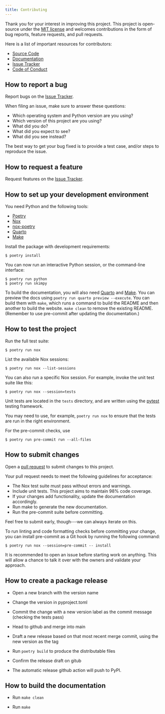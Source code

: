 ```yaml
---
title: Contributing
---
```


Thank you for your interest in improving this project. This project is
open-source under the [MIT license](https://opensource.org/licenses/MIT)
and welcomes contributions in the form of bug reports, feature requests,
and pull requests.

Here is a list of important resources for contributors:

- [Source Code](https://github.com/aeturrell/skimpy)
- [Documentation](https://skimpy.readthedocs.io/)
- [Issue Tracker](https://github.com/aeturrell/skimpy/issues)
- [Code of Conduct](code_of_conduct.html)

## How to report a bug

Report bugs on the [Issue
Tracker](https://github.com/aeturrell/skimpy/issues).

When filing an issue, make sure to answer these questions:

- Which operating system and Python version are you using?
- Which version of this project are you using?
- What did you do?
- What did you expect to see?
- What did you see instead?

The best way to get your bug fixed is to provide a test case, and/or
steps to reproduce the issue.

## How to request a feature

Request features on the [Issue
Tracker](https://github.com/aeturrell/skimpy/issues).

## How to set up your development environment

You need Python and the following tools:

- [Poetry](https://python-poetry.org/)
- [Nox](https://nox.thea.codes/)
- [nox-poetry](https://nox-poetry.readthedocs.io/)
- [Quarto](https://quarto.org/)
- [Make](https://www.gnu.org/software/make/)

Install the package with development requirements:

```{.console}
$ poetry install
```

You can now run an interactive Python session, or the command-line
interface:

```{.console}
$ poetry run python
$ poetry run skimpy
```

To build the documentation, you will also need [Quarto](https://quarto.org/) and [Make](https://www.gnu.org/software/make/). You can preview the docs using `poetry run quarto preview --execute`. You can build them with `make`, which runs a command to build the README and then another to build the website. `make clean` to remove the existing README. (Remember to use pre-commit after updating the documentation.)

## How to test the project

Run the full test suite:

```{.console}
$ poetry run nox
```

List the available Nox sessions:

```{.console}
$ poetry run nox --list-sessions
```

You can also run a specific Nox session. For example, invoke the unit
test suite like this:

```{.console}
$ poetry run nox --session=tests
```

Unit tests are located in the `tests` directory, and are written using
the [pytest](https://pytest.readthedocs.io/) testing framework.

You may need to use, for example, `poetry run nox` to ensure that the
tests are run in the right environment.

For the pre-commit checks, use

```{.console}
$ poetry run pre-commit run --all-files
```

## How to submit changes

Open a [pull request](https://github.com/aeturrell/skimpy/pulls) to
submit changes to this project.

Your pull request needs to meet the following guidelines for acceptance:

- The Nox test suite must pass without errors and warnings.
- Include unit tests. This project aims to maintain 98% code
  coverage.
- If your changes add functionality, update the documentation
  accordingly.
- Run make to generate the new documentation.
- Run the pre-commit suite before committing.

Feel free to submit early, though---we can always iterate on this.

To run linting and code formatting checks before committing your change,
you can install pre-commit as a Git hook by running the following
command:

```{.console}
$ poetry run nox --session=pre-commit -- install
```

It is recommended to open an issue before starting work on anything.
This will allow a chance to talk it over with the owners and validate
your approach.

## How to create a package release

- Open a new branch with the version name

- Change the version in pyproject.toml

- Commit the change with a new version label as the commit message (checking the tests pass)

- Head to github and merge into main

- Draft a new release based on that most recent merge commit, using the new version as the tag

- Run `poetry build` to produce the distributable files

- Confirm the release draft on gitub

- The automatic release github action will push to PyPI.

## How to build the documentation

- Run `make clean`

- Run `make`
